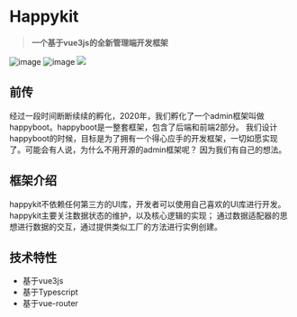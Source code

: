 # Happykit

> **一个基于vue3js的全新管理端开发框架**

![image](https://img.shields.io/npm/v/happykit) ![image](https://img.shields.io/github/last-commit/pumelotea/happykit) ![](https://img.shields.io/github/release-date/pumelotea/happykit)


## 前传
经过一段时间断断续续的孵化，2020年，我们孵化了一个admin框架叫做happyboot。happyboot是一整套框架，包含了后端和前端2部分。
我们设计happyboot的时候，目标是为了拥有一个得心应手的开发框架，一切如愿实现了。可能会有人说，为什么不用开源的admin框架呢？
因为我们有自己的想法。

## 框架介绍
happykit不依赖任何第三方的UI库，开发者可以使用自己喜欢的UI库进行开发。happykit主要关注数据状态的维护，以及核心逻辑的实现；
通过数据适配器的思想进行数据的交互，通过提供类似工厂的方法进行实例创建。

## 技术特性

- 基于vue3js
- 基于Typescript
- 基于vue-router



